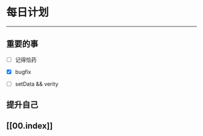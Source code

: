 
# 每日计划
---
## 重要的事

- [ ]  记得恰药
- [x]  bugfix 
- [ ]  setData && verity



## 提升自己

  



## [[00.index]]










